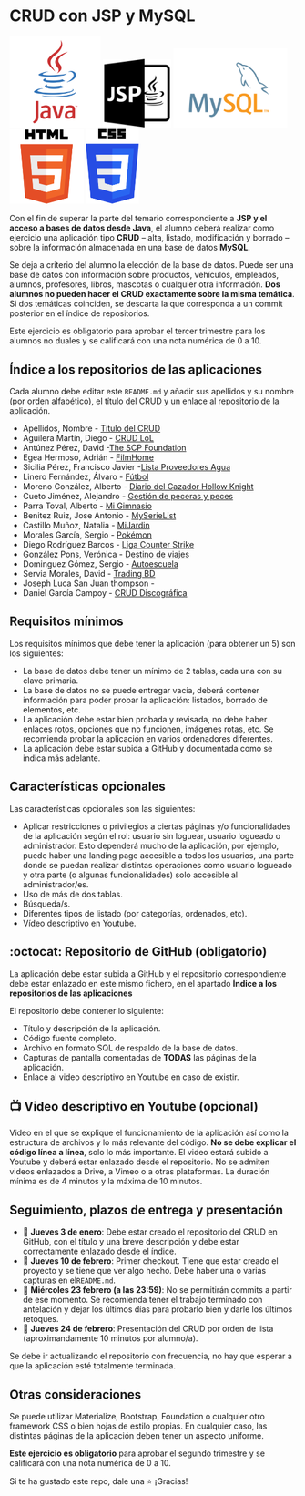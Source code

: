 # CRUD con JSP y MySQL

<img width="160px" src="java.svg"> <img width="120px" src="jsp.svg"> <img width="200px" src="mysql.svg"> <img width="130px" src="html.svg">
 <img width="93px" src="css.svg">


Con el fin de superar la parte del temario correspondiente a **JSP y el acceso a bases de datos desde Java**, el alumno deberá realizar como ejercicio una aplicación tipo **CRUD** – alta, listado, modificación y borrado – sobre la información almacenada en una base de datos **MySQL**.

Se deja a criterio del alumno la elección de la base de datos. Puede ser una base de datos con información sobre productos, vehículos, empleados, alumnos, profesores, libros, mascotas o cualquier otra información. **Dos alumnos no pueden hacer el CRUD exactamente sobre la misma temática**. Si dos temáticas coinciden, se descarta la que corresponda a un commit posterior en el índice de repositorios.

Este ejercicio es obligatorio para aprobar el tercer trimestre para los alumnos no duales y se calificará con una nota numérica de 0 a 10.

## Índice a los repositorios de las aplicaciones

Cada alumno debe editar este `README.md` y añadir sus apellidos y su nombre (por orden alfabético), el título del CRUD y un enlace al repositorio de la aplicación.

* Apellidos, Nombre - [Título del CRUD]()
* Aguilera Martín, Diego - [CRUD LoL](https://github.com/DiegoAguileraMartin/lolcrud)
* Antúnez Pérez, David -[The SCP Foundation](https://github.com/DavidAntunezPerez/TheSCPFoundation-CRUD)
* Egea Hermoso, Adrián - [FilmHome](https://github.com/AdrianEgeaHermoso/FilmHome)
* Sicilia Pérez, Francisco Javier -[Lista Proveedores Agua](https://github.com/FranSiciliaPerez/CrudProgram)
* Linero Fernández, Álvaro - [Fútbol](https://github.com/Alvaroskill/FutbolCrud)
* Moreno González, Alberto - [Diario del Cazador Hollow Knight](https://github.com/albertomorenogonzalez/diario-del-cazador-HK)
* Cueto Jiménez, Alejandro - [Gestión de peceras y peces](https://github.com/AleCueto/CreacionPecesYPeceras)
* Parra Toval, Alberto - [Mi Gimnasio](https://github.com/AlbertoParraToval/GYM-CRUD)
* Benitez Ruiz, Jose Antonio - [MySerieList](https://github.com/JoseAntonioBenitez/MySerieList)
* Castillo Muñoz, Natalia - [MiJardin](https://github.com/mnataliacm/EjercicioCrudMiJardin)
* Morales García, Sergio - [Pokémon](https://github.com/sergiomoralesgarcia/Crud-Pokemon)
* Diego Rodríguez Barcos - [Liga Counter Strike](https://github.com/diegorodrii/CRUD-LigaCounterStrike)
* González Pons, Verónica - [Destino de viajes](https://github.com/Veronicagnzpns/destinos.git)
* Dominguez Gómez, Sergio - [Autoescuela ](https://github.com/SergioDominguez15/CRUD.git)
* Servia Morales, David - [Trading BD](https://github.com/davidservia/Crud_Trading_Final)
* Joseph Luca San Juan thompson - []()
* Daniel García Campoy - [CRUD Discográfica](https://github.com/DanielGarciaCampoy/CrudJSP_Discografica)

## Requisitos mínimos

Los requisitos mínimos que debe tener la aplicación (para obtener un 5) son los siguientes:

* La base de datos debe tener un mínimo de 2 tablas, cada una con su clave primaria.
* La base de datos no se puede entregar vacía, deberá contener información para poder probar la aplicación: listados, borrado de elementos, etc.
* La aplicación debe estar bien probada y revisada, no debe haber enlaces rotos, opciones que no funcionen, imágenes rotas, etc. Se recomienda probar la aplicación en varios ordenadores diferentes.
* La aplicación debe estar subida a GitHub y documentada como se indica más adelante.
    
## Características opcionales

Las características opcionales son las siguientes:

* Aplicar restricciones o privilegios a ciertas páginas y/o funcionalidades de la aplicación según el rol: usuario sin loguear, usuario logueado o administrador. Esto dependerá mucho de la aplicación, por ejemplo, puede haber una landing page accesible a todos los usuarios, una parte donde se puedan realizar distintas operaciones como usuario logueado y otra parte (o algunas funcionalidades) solo accesible al administrador/es.
* Uso de más de dos tablas.
* Búsqueda/s.
* Diferentes tipos de listado (por categorías, ordenados, etc).
* Vídeo descriptivo en Youtube.

## :octocat:	Repositorio de GitHub (obligatorio)

La aplicación debe estar subida a GitHub y el repositorio correspondiente debe estar enlazado en este mismo fichero, en el apartado **Índice a los repositorios de las aplicaciones**

El repositorio debe contener lo siguiente:
* Título y descripción de la aplicación.
* Código fuente completo.
* Archivo en formato SQL de respaldo de la base de datos.
* Capturas de pantalla comentadas de **TODAS** las páginas de la aplicación.
* Enlace al video descriptivo en Youtube en caso de existir.

## :tv: Video descriptivo en Youtube (opcional)

Video en el que se explique el funcionamiento de la aplicación así como la estructura de archivos y lo más relevante del código. **No se debe explicar el código línea a línea**, solo lo más importante. El video estará subido a Youtube y deberá estar enlazado desde el repositorio. No se admiten videos enlazados a Drive, a Vimeo o a otras plataformas. La duración mínima es de 4 minutos y la máxima de 10 minutos.

## Seguimiento, plazos de entrega y presentación

* 📆 **Jueves 3 de enero**: Debe estar creado el repositorio del CRUD en GitHub, con el título y una breve descripción y debe estar correctamente enlazado desde el índice.
* 📆 **Jueves 10 de febrero**: Primer checkout. Tiene que estar creado el proyecto y se tiene que ver algo hecho. Debe haber una o varias capturas en el`README.md`.
* 📆 **Miércoles 23 febrero (a las 23:59)**: No se permitirán commits a partir de ese momento. Se recomienda tener el trabajo terminado con antelación y dejar los últimos días para probarlo bien y darle los últimos retoques.
* 📆 **Jueves 24 de febrero**: Presentación del CRUD por orden de lista (aproximandamente 10 minutos por alumno/a).

Se debe ir actualizando el repositorio con frecuencia, no hay que esperar a que la aplicación esté totalmente terminada.

## Otras consideraciones

Se puede utilizar Materialize, Bootstrap, Foundation o cualquier otro framework CSS o bien hojas de estilo propias. En cualquier caso, las distintas páginas de la aplicación deben tener un aspecto uniforme.

**Este ejercicio es obligatorio** para aprobar el segundo trimestre y se calificará con una nota numérica de 0 a 10.

Si te ha gustado este repo, dale una :star: ¡Gracias!
